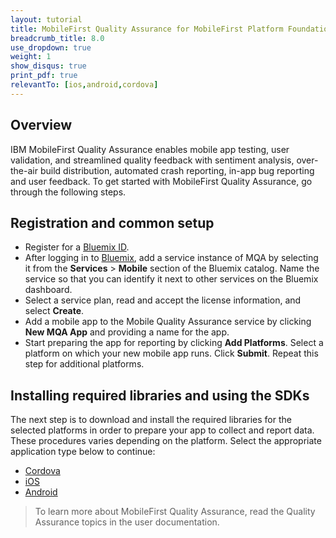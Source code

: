 ```yaml
---
layout: tutorial
title: MobileFirst Quality Assurance for MobileFirst Platform Foundation 8.0
breadcrumb_title: 8.0
use_dropdown: true
weight: 1
show_disqus: true
print_pdf: true
relevantTo: [ios,android,cordova]
---
```

## Overview
IBM MobileFirst Quality Assurance enables mobile app testing, user validation, and streamlined quality feedback with sentiment analysis, over-the-air build distribution, automated crash reporting, in-app bug reporting and user feedback. To get started with MobileFirst Quality Assurance, go through the following steps.

## Registration and common setup

* Register for a [Bluemix ID](https://console.ng.bluemix.net/registration/).
* After logging in to [Bluemix](https://console.stage1.ng.bluemix.net/home/), add a service instance of MQA by selecting it from the **Services** > **Mobile** section of the Bluemix catalog. Name the service so that you can identify it next to other services on the Bluemix dashboard.
* Select a service plan, read and accept the license information, and select **Create**.
* Add a mobile app to the Mobile Quality Assurance service by clicking **New MQA App** and providing a name for the app.
* Start preparing the app for reporting by clicking **Add Platforms**. Select a platform on which your new mobile app runs. Click **Submit**. Repeat this step for additional platforms.


## Installing required libraries and using the SDKs
The next step is to download and install the required libraries for the selected platforms in order to prepare your app to collect and report data. These procedures varies depending on the platform. Select the appropriate application type below to continue:

* [Cordova](cordova/)
* [iOS](ios/)
* [Android](android/)

> To learn more about MobileFirst Quality Assurance, read the Quality Assurance topics in the user documentation.


